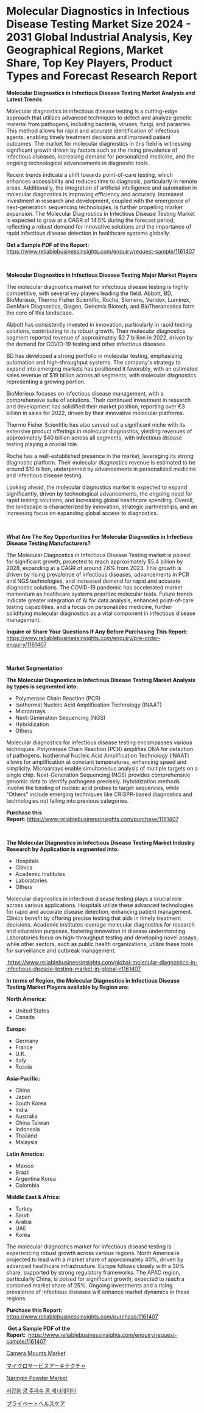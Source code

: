 <p><h1>Molecular Diagnostics in Infectious Disease Testing Market Size 2024 - 2031 Global Industrial Analysis, Key Geographical Regions, Market Share, Top Key Players, Product Types and Forecast Research Report</h1></p><p><strong>Molecular Diagnostics in Infectious Disease Testing Market Analysis and Latest Trends</strong></p>
<p><p>Molecular diagnostics in infectious disease testing is a cutting-edge approach that utilizes advanced techniques to detect and analyze genetic material from pathogens, including bacteria, viruses, fungi, and parasites. This method allows for rapid and accurate identification of infectious agents, enabling timely treatment decisions and improved patient outcomes. The market for molecular diagnostics in this field is witnessing significant growth driven by factors such as the rising prevalence of infectious diseases, increasing demand for personalized medicine, and the ongoing technological advancements in diagnostic tools.</p><p>Recent trends indicate a shift towards point-of-care testing, which enhances accessibility and reduces time to diagnosis, particularly in remote areas. Additionally, the integration of artificial intelligence and automation in molecular diagnostics is improving efficiency and accuracy. Increased investment in research and development, coupled with the emergence of next-generation sequencing technologies, is further propelling market expansion. The Molecular Diagnostics in Infectious Disease Testing Market is expected to grow at a CAGR of 14.5% during the forecast period, reflecting a robust demand for innovative solutions and the importance of rapid infectious disease detection in healthcare systems globally.</p></p>
<p><strong>Get a Sample PDF of the Report:&nbsp;</strong> <a href="https://www.reliablebusinessinsights.com/enquiry/request-sample/1161407">https://www.reliablebusinessinsights.com/enquiry/request-sample/1161407</a></p>
<p>&nbsp;</p>
<p><strong>Molecular Diagnostics in Infectious Disease Testing Major Market Players</strong></p>
<p><p>The molecular diagnostics market for infectious disease testing is highly competitive, with several key players leading the field. Abbott, BD, BioMerieux, Thermo Fisher Scientific, Roche, Siemens, Veridex, Luminex, GenMark Diagnostics, Qiagen, Genomix Biotech, and BioTheranostics form the core of this landscape.</p><p>Abbott has consistently invested in innovation, particularly in rapid testing solutions, contributing to its robust growth. Their molecular diagnostics segment reported revenue of approximately $2.7 billion in 2022, driven by the demand for COVID-19 testing and other infectious diseases.</p><p>BD has developed a strong portfolio in molecular testing, emphasizing automation and high-throughput systems. The company's strategy to expand into emerging markets has positioned it favorably, with an estimated sales revenue of $19 billion across all segments, with molecular diagnostics representing a growing portion.</p><p>BioMerieux focuses on infectious disease management, with a comprehensive suite of solutions. Their continued investment in research and development has solidified their market position, reporting over €3 billion in sales for 2022, driven by their innovative molecular platforms.</p><p>Thermo Fisher Scientific has also carved out a significant niche with its extensive product offerings in molecular diagnostics, yielding revenues of approximately $40 billion across all segments, with infectious disease testing playing a crucial role.</p><p>Roche has a well-established presence in the market, leveraging its strong diagnostic platform. Their molecular diagnostics revenue is estimated to be around $10 billion, underpinned by advancements in personalized medicine and infectious disease testing.</p><p>Looking ahead, the molecular diagnostics market is expected to expand significantly, driven by technological advancements, the ongoing need for rapid testing solutions, and increasing global healthcare spending. Overall, the landscape is characterized by innovation, strategic partnerships, and an increasing focus on expanding global access to diagnostics.</p></p>
<p>&nbsp;</p>
<p><strong>What Are The Key Opportunities For Molecular Diagnostics in Infectious Disease Testing Manufacturers?</strong></p>
<p><p>The Molecular Diagnostics in Infectious Disease Testing market is poised for significant growth, projected to reach approximately $5.4 billion by 2028, expanding at a CAGR of around 7.6% from 2023. This growth is driven by rising prevalence of infectious diseases, advancements in PCR and NGS technologies, and increased demand for rapid and accurate diagnostic solutions. The COVID-19 pandemic has accelerated market momentum as healthcare systems prioritize molecular tests. Future trends indicate greater integration of AI for data analysis, enhanced point-of-care testing capabilities, and a focus on personalized medicine, further solidifying molecular diagnostics as a vital component in infectious disease management.</p></p>
<p><strong>Inquire or Share Your Questions If Any Before Purchasing This Report:</strong> <a href="https://www.reliablebusinessinsights.com/enquiry/pre-order-enquiry/1161407">https://www.reliablebusinessinsights.com/enquiry/pre-order-enquiry/1161407</a></p>
<p>&nbsp;</p>
<p><strong>Market Segmentation</strong></p>
<p><strong>The Molecular Diagnostics in Infectious Disease Testing Market Analysis by types is segmented into:</strong></p>
<p><ul><li>Polymerase Chain Reaction (PCR)</li><li>Isothermal Nucleic Acid Amplification Technology (INAAT)</li><li>Microarrays</li><li>Next-Generation Sequencing (NGS)</li><li>Hybridization</li><li>Others</li></ul></p>
<p><p>Molecular diagnostics for infectious disease testing encompasses various techniques. Polymerase Chain Reaction (PCR) amplifies DNA for detection of pathogens. Isothermal Nucleic Acid Amplification Technology (INAAT) allows for amplification at constant temperatures, enhancing speed and simplicity. Microarrays enable simultaneous analysis of multiple targets on a single chip. Next-Generation Sequencing (NGS) provides comprehensive genomic data to identify pathogens precisely. Hybridization methods involve the binding of nucleic acid probes to target sequences, while "Others" include emerging techniques like CRISPR-based diagnostics and technologies not falling into previous categories.</p></p>
<p><strong>Purchase this Report:&nbsp;</strong><a href="https://www.reliablebusinessinsights.com/purchase/1161407">https://www.reliablebusinessinsights.com/purchase/1161407</a></p>
<p>&nbsp;</p>
<p><strong>The Molecular Diagnostics in Infectious Disease Testing Market Industry Research by Application is segmented into:</strong></p>
<p><ul><li>Hospitals</li><li>Clinics</li><li>Academic Institutes</li><li>Laboratories</li><li>Others</li></ul></p>
<p><p>Molecular diagnostics in infectious disease testing plays a crucial role across various applications. Hospitals utilize these advanced technologies for rapid and accurate disease detection, enhancing patient management. Clinics benefit by offering precise testing that aids in timely treatment decisions. Academic institutes leverage molecular diagnostics for research and education purposes, fostering innovation in disease understanding. Laboratories focus on high-throughput testing and developing novel assays, while other sectors, such as public health organizations, utilize these tools for surveillance and outbreak management.</p></p>
<p><a href="https://www.reliablebusinessinsights.com/global-molecular-diagnostics-in-infectious-disease-testing-market-in-global-r1161407">&nbsp;https://www.reliablebusinessinsights.com/global-molecular-diagnostics-in-infectious-disease-testing-market-in-global-r1161407</a></p>
<p><strong>In terms of Region, the Molecular Diagnostics in Infectious Disease Testing Market Players available by Region are:</strong></p>
<p>
    <p> <strong> North America: </strong>
        <ul>
            <li>United States</li>
            <li>Canada</li>
        </ul>
        </p> 
    <p> <strong> Europe: </strong>
        <ul>
            <li>Germany</li>
            <li>France</li>
            <li>U.K.</li>
            <li>Italy</li>
            <li>Russia</li>
        </ul>
        </p> 
    <p> <strong> Asia-Pacific: </strong>
        <ul>
            <li>China</li>
            <li>Japan</li>
            <li>South Korea</li>
            <li>India</li>
            <li>Australia</li>
            <li>China Taiwan</li>
            <li>Indonesia</li>
            <li>Thailand</li>
            <li>Malaysia</li>
        </ul>
        </p> 
    <p> <strong> Latin America: </strong>
        <ul>
            <li>Mexico</li>
            <li>Brazil</li>
            <li>Argentina Korea</li>
            <li>Colombia</li>
        </ul>
        </p> 
    <p> <strong> Middle East & Africa: </strong>
        <ul>
            <li>Turkey</li>
            <li>Saudi</li>
            <li>Arabia</li>
            <li>UAE</li>
            <li>Korea</li>
        </ul>
    </p>
    </p>
<p><p>The molecular diagnostics market for infectious disease testing is experiencing robust growth across various regions. North America is projected to lead with a market share of approximately 40%, driven by advanced healthcare infrastructure. Europe follows closely with a 30% share, supported by strong regulatory frameworks. The APAC region, particularly China, is poised for significant growth, expected to reach a combined market share of 25%. Ongoing investments and a rising prevalence of infectious diseases will enhance market dynamics in these regions.</p></p>
<p><strong>Purchase this Report: </strong><a href="https://www.reliablebusinessinsights.com/purchase/1161407">https://www.reliablebusinessinsights.com/purchase/1161407</a></p>
<p>&nbsp;<strong>Get a Sample PDF of the Report:&nbsp;&nbsp;</strong><a href="https://www.reliablebusinessinsights.com/enquiry/request-sample/1161407">https://www.reliablebusinessinsights.com/enquiry/request-sample/1161407</a></p>
<p><strong></strong></p>
<p><p><a href="https://www.linkedin.com/pulse/navigating-global-camera-mounts-market-landscape-trends-forecasts-dz2sc?trackingId=Xl15dP2%2BTbSUDAY5Pz5X6Q%3D%3D">Camera Mounts Market</a></p><p><a href="https://medium.com/@schmahlson/microservice-architecture-market-%E3%81%AF-%E3%82%B3%E3%82%B9%E3%83%88%E7%AE%A1%E7%90%86%E3%81%A8%E5%8A%B9%E7%8E%87%E5%90%91%E4%B8%8A%E3%82%92%E5%84%AA%E5%85%88%E3%81%97%E3%81%BE%E3%81%99-%E3%81%95%E3%82%89%E3%81%AB-%E5%A0%B1%E5%91%8A%E6%9B%B8%E3%81%AF%E5%B8%82%E5%A0%B4%E3%81%AE%E9%9C%80%E8%A6%81%E9%9D%A2%E3%81%A8%E4%BE%9B%E7%B5%A6%E9%9D%A2%E3%81%AE%E4%B8%A1%E6%96%B9%E3%82%92%E3%82%AB%E3%83%90%E3%83%BC%E3%81%97%E3%81%A6%E3%81%84%E3%81%BE%E3%81%99-microservice-8246d2f9c7c5">マイクロサービスアーキテクチャ</a></p><p><a href="https://issuu.com/reportprime-2/docs/naringin-powder-market-size-2030.pp_071ccac37abcf2">Naringin Powder Market</a></p><p><a href="https://medium.com/@robertojones8678/low-noise-optical-frequency-comb-generator-market-%EC%9D%98-%EA%B8%80%EB%A1%9C%EB%B2%8C-%EC%8B%9C%EC%9E%A5-%EA%B0%9C%EC%9A%94%EB%8A%94-%EC%A0%84-%EC%84%B8%EA%B3%84-%EB%B0%8F-%EC%A3%BC%EC%9A%94-%EC%8B%9C%EC%9E%A5%EC%9D%98-%EC%82%B0%EC%97%85%EC%97%90-%EC%98%81%ED%96%A5%EC%9D%84-%EB%AF%B8%EC%B9%98%EB%8A%94-%EC%A3%BC%EC%9A%94-%ED%8A%B8%EB%A0%8C%EB%93%9C%EC%97%90-fc5f1776b6fe">저잡음 광 주파수 콤 제너레이터</a></p><p><a href="https://medium.com/@schmahlson/%E6%B0%91%E9%96%93%E5%8C%BB%E7%99%82%E5%B8%82%E5%A0%B4%E3%81%AE%E8%A6%8B%E9%80%9A%E3%81%97%E3%81%A82024%E5%B9%B4%E3%81%8B%E3%82%892031%E5%B9%B4%E3%81%BE%E3%81%A7%E3%81%AE%E4%BA%88%E6%B8%AC-74519dbd0bd9">プライベートヘルスケア</a></p></p>